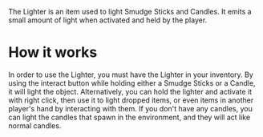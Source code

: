 The Lighter is an item used to light Smudge Sticks and Candles. It emits a small amount of light when activated and held by the player.

# How it works
In order to use the Lighter, you must have the Lighter in your inventory. By using the interact button while holding either a Smudge Sticks or a Candle, it will light the object. Alternatively, you can hold the lighter and activate it with right click, then use it to light dropped items, or even items in another player's hand by interacting with them. If you don't have any candles, you can light the candles that spawn in the environment, and they will act like normal candles.
